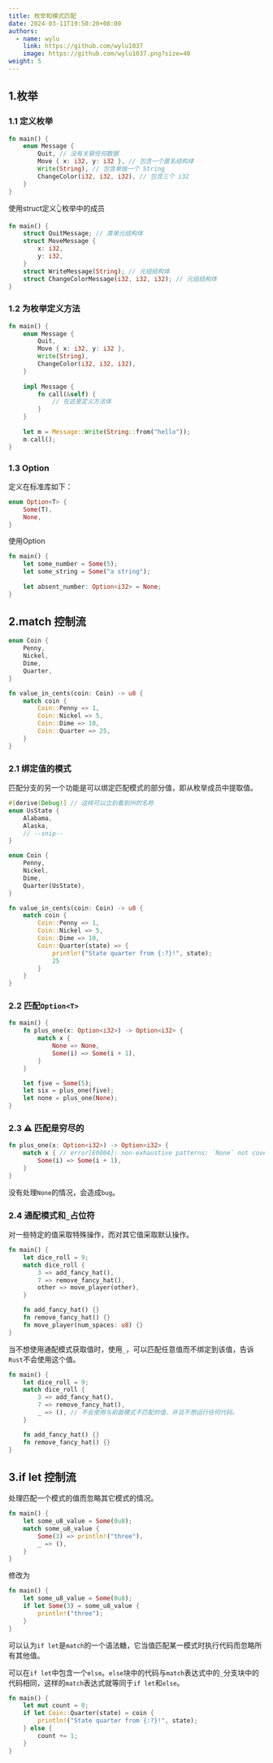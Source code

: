 ```yaml
---
title: 枚举和模式匹配
date: 2024-03-11T19:50:20+08:00
authors:
  - name: wylu
    link: https://github.com/wylu1037
    image: https://github.com/wylu1037.png?size=40
weight: 5
---
```


## 1.枚举
### 1.1 定义枚举
```rust
fn main() {
    enum Message {
        Quit, // 没有关联任何数据
        Move { x: i32, y: i32 }, // 包含一个匿名结构体
        Write(String), // 包含单独一个 String
        ChangeColor(i32, i32, i32), // 包含三个 i32
    }
}
```

使用struct定义👆枚举中的成员
```rust
fn main() {
    struct QuitMessage; // 类单元结构体
    struct MoveMessage {
        x: i32,
        y: i32,
    }
    struct WriteMessage(String); // 元组结构体
    struct ChangeColorMessage(i32, i32, i32); // 元组结构体
}
```

### 1.2 为枚举定义方法
```rust
fn main() {
    enum Message {
        Quit,
        Move { x: i32, y: i32 },
        Write(String),
        ChangeColor(i32, i32, i32),
    }
    
    impl Message {
        fn call(&self) {
            // 在这里定义方法体
        }
    }
    
    let m = Message::Write(String::from("hello"));
    m.call();
}
```

### 1.3 Option
定义在标准库如下：
```rust
enum Option<T> {
    Some(T),
    None,
}
```

使用Option
```rust
fn main() {
    let some_number = Some(5);
    let some_string = Some("a string");
    
    let absent_number: Option<i32> = None;
}
```


## 2.match 控制流
```rust
enum Coin {
    Penny,
    Nickel,
    Dime,
    Quarter,
}

fn value_in_cents(coin: Coin) -> u8 {
    match coin {
        Coin::Penny => 1,
        Coin::Nickel => 5,
        Coin::Dime => 10,
        Coin::Quarter => 25,
    }
}
```

### 2.1 绑定值的模式
匹配分支的另一个功能是可以绑定匹配模式的部分值，即从枚举成员中提取值。
```rust
#[derive(Debug)] // 这样可以立刻看到州的名称
enum UsState {
    Alabama,
    Alaska,
    // --snip--
}

enum Coin {
    Penny,
    Nickel,
    Dime,
    Quarter(UsState),
}

fn value_in_cents(coin: Coin) -> u8 {
    match coin {
        Coin::Penny => 1,
        Coin::Nickel => 5,
        Coin::Dime => 10,
        Coin::Quarter(state) => {
            println!("State quarter from {:?}!", state);
            25
        }
    }
}
```

### 2.2 匹配`Option<T>`
```rust
fn main() {
    fn plus_one(x: Option<i32>) -> Option<i32> {
        match x {
            None => None,
            Some(i) => Some(i + 1),
        }
    }

    let five = Some(5);
    let six = plus_one(five);
    let none = plus_one(None);
}
```

### 2.3 ⚠️ 匹配是穷尽的
```rust
fn plus_one(x: Option<i32>) -> Option<i32> {
    match x { // error[E0004]: non-exhaustive patterns: `None` not covered
        Some(i) => Some(i + 1),
    }
}
```
没有处理`None`的情况，会造成`bug`。

### 2.4 通配模式和`_`占位符
对一些特定的值采取特殊操作，而对其它值采取默认操作。
```rust
fn main() {
    let dice_roll = 9;
    match dice_roll {
        3 => add_fancy_hat(),
        7 => remove_fancy_hat(),
        other => move_player(other),
    }

    fn add_fancy_hat() {}
    fn remove_fancy_hat() {}
    fn move_player(num_spaces: u8) {}
}
```
当不想使用通配模式获取值时，使用`_`，可以匹配任意值而不绑定到该值，告诉`Rust`不会使用这个值。
```rust
fn main() {
    let dice_roll = 9;
    match dice_roll {
        3 => add_fancy_hat(),
        7 => remove_fancy_hat(),
        _ => (), // 不会使用与前面模式不匹配的值，并且不想运行任何代码。
    }

    fn add_fancy_hat() {}
    fn remove_fancy_hat() {}
}
```

## 3.if let 控制流
处理匹配一个模式的值而忽略其它模式的情况。
```rust
fn main() {
    let some_u8_value = Some(0u8);
    match some_u8_value {
        Some(3) => println!("three"),
        _ => (),
    }
}
```
修改为
```rust
fn main() {
    let some_u8_value = Some(0u8);
    if let Some(3) = some_u8_value {
        println!("three");
    }
}
```
可以认为`if let`是`match`的一个语法糖，它当值匹配某一模式时执行代码而忽略所有其他值。

可以在`if let`中包含一个`else`。`else`块中的代码与`match`表达式中的`_`分支块中的代码相同，这样的`match`表达式就等同于`if let`和`else`。
```rust
fn main() {
    let mut count = 0;
    if let Coin::Quarter(state) = coin {
        println!("State quarter from {:?}!", state);
    } else {
        count += 1;
    }
}
```
